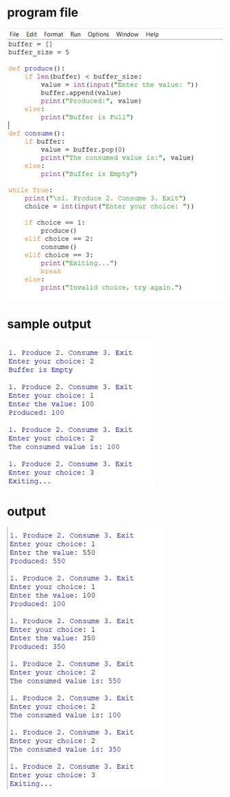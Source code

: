 # program file
![program file](producer_0513_code.jpg)

# sample output
![sample output](producer_0513_sample.jpg)

# output
![output](producer_0513_output.jpg)
